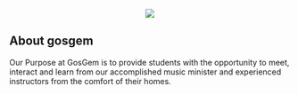 <p align="center"><img src="https://www.gosgem.com/unify/assets/img/logo/gosgem_logo.png"></p>



## About gosgem

Our Purpose at GosGem is to provide students with the opportunity to meet, interact and learn from our accomplished music minister and experienced instructors from the comfort of their homes.
